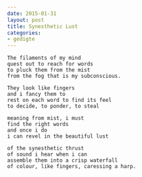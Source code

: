 ```yaml
---
date: 2015-01-31
layout: post
title: Synesthetic Lust
categories:
- gedigte
---
```


    The filaments of my mind
    quest out to reach for words
    to pluck them from the mist
    from the fog that is my subconscious.
    
    They look like fingers
    and i fancy them to
    rest on each word to find its feel
    to decide, to ponder, to steal
    
    meaning from mist, i must
    find the right words
    and once i do
    i can revel in the beautiful lust
    
    of the synesthetic thrust
    of sound i hear when i can
    assemble them into a crisp waterfall
    of colour, like fingers, caressing a harp.

